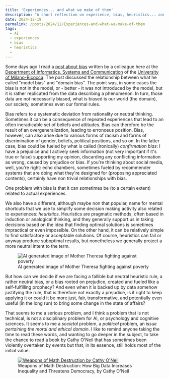```yaml
---
title: 'Experiences... and what we make of them'
description: "A short reflection on experience, bias, heuristics... and inequality"
date: 2024-12-19
permalink: /posts/2024/12/Experiences-and-what-we-make-of-them
tags:
  - AI
  - experiences
  - bias
  - heuristics
  - 
---
```


Some days ago I read a [post about bias](https://rpenalozan.substack.com/p/the-bias-bias) written by a colleague here at the [Department of Informatics, Systems and Communication](https://www.disco.unimib.it/) of the [University of Milano-Bicocca](https://en.unimib.it/). The post discussed the relationship between what he called "model bias" and "domain bias". The point was, in some cases the bias is not in the model, or - better - it was not introduced by the model, but it is rather replicated from the data describing a phenomenon. In turn, those data are not necessarily biased, what is biased is our world (the domain), our society, sometimes even our formal rules.

Bias refers to a systematic deviation from rationality or neutral thinking. Sometimes it can be a consequence of repeated experiences that lead to an often ineradicable set of beliefs and attitudes. Bias can therefore be the result of an overgeneralization, leading to erronoeus position. Bias, however, can also arise due to various forms of racism and forms of discrimination of gender, beliefs, political positions, and so on. In the latter case, bias could be fueled by what is called (ironically) *confirmation bias*: I have a prejudice and I actively seek information (not very important if it's true or false) supporting my opinion, discarding any conflicting information as wrong, caused by prejudice or bias. If you're thinking about social media, well, you're right: echo chambers, sometimes fueled by recommender systems that are doing what they're designed for (proposing appreciated contents), certainly have non trivial relationships with bias.

One problem with bias is that it can sometimes be (to a certain extent) related to actual experiences.

We also have a different, although maybe non that popular, name for mental shortcuts that we use to simplify some decision making activity also related to experiences: *heuristics*. Heuristics are pragmatic methods, often based in induction or analogical thinking, and they generally support us in taking decisions based on the idea that finding optimal solutions is sometimes impractical or even impossible. On the other hand, it can be relatively simple to find satisfactory or acceptable solutions. Of course, heuristics can fail or anyway produce suboptimal results, but nonetheless we generally project a more neutral intent to the term.

<figure>
  <img src="https://elakiri.com/attachments/ghaqx7fxuaauyiw-png.225323/" alt="AI generated image of Mother Theresa fighting against poverty"/>
  <figcaption>AI generated image of Mother Theresa fighting against poverty</figcaption>
</figure>

But how can we decide if we are facing a fallible but neutral heuristic rule, a rather neutral bias, or a bias rooted on prejudice, created and fueled like a self-fulfilling prophecy? And even when it is backed up by data somehow justifying the rule, that is therefore not exactly a prejudice, is it right to keep applying it or could it be more just, fair, transformative, and potentially even useful (in the long run) to bring some change in the state of affairs?

That seems to me a serious problem, and I think a problem that is not technical, is not a disciplinary problem for AI, or psychology and cognitive sciences. It seems to me a *societal* problem, a *political* problem, an *issue pertaining the moral and ethical domain*. I like to remind anyone taking the time to read these words, and wanting to go deeper in the subject, to take the chance to read a book by Cathy O'Neil that has sometimes been violently overtaken by events but that, in its essence, still holds most of the initial value.

<figure>
  <a href="https://www.goodreads.com/book/show/28186015-weapons-of-math-destruction"><img src="https://images-na.ssl-images-amazon.com/images/S/compressed.photo.goodreads.com/books/1456091964i/28186015.jpg" alt="Weapons of Math Destruction by Cathy O'Neil"/></a>
  <figcaption>Weapons of Math Destruction: How Big Data Increases Inequality and Threatens Democracy, by Cathy O'Neil</figcaption>
</figure>

